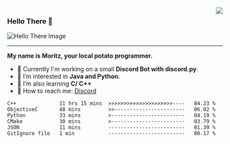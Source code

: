 <img align="right" src="https://visitor-badge.laobi.icu/badge?page_id=RealPotatoe.RealPotatoe">

### Hello There 👋

![Hello There Image](https://media.giphy.com/media/xTiIzJSKB4l7xTouE8/giphy.gif)

***

**My name is Moritz, your local potato programmer.**

* 💫 Currently I'm working on a small **Discord Bot with discord.py**.
* 🧠 I’m interested in **Java and Python**.
* 📖 I’m also learning **C/ C++**
* 💬 How to reach me: <a href="https://discord.com/users/261489152321781761">Discord</a>

<!--START_SECTION:waka-->

```text
C++              11 hrs 15 mins  >>>>>>>>>>>>>>>>>>>>>----   84.23 %
ObjectiveC       48 mins         >>-----------------------   06.02 %
Python           33 mins         >------------------------   04.19 %
CMake            30 mins         >------------------------   03.79 %
JSON             11 mins         -------------------------   01.39 %
GitIgnore file   1 min           -------------------------   00.17 %
```

<!--END_SECTION:waka-->
